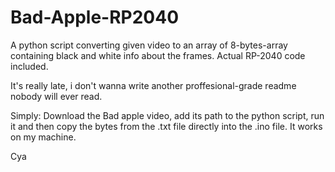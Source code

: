 # Bad-Apple-RP2040
A python script converting given video to an array of 8-bytes-array containing black and white info about the frames. Actual RP-2040 code included.

It's really late, i don't wanna write another proffesional-grade readme nobody will ever read.

Simply:
Download the Bad apple video, add its path to the python script, run it and then copy the bytes from the .txt file directly into the .ino file. It works on my machine.

Cya
